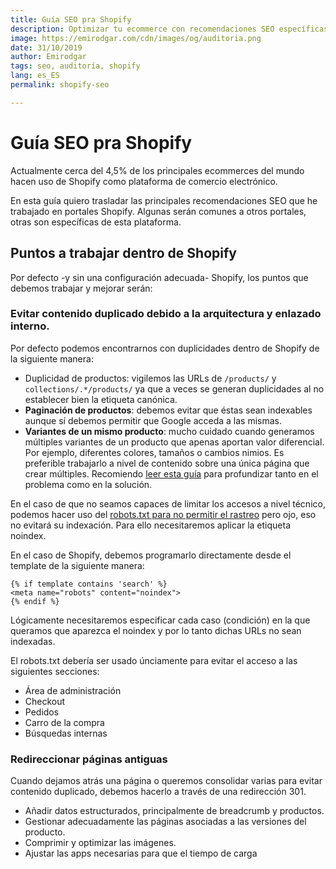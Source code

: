 ```yaml
---
title: Guía SEO pra Shopify 
description: Optimizar tu ecommerce con recomendaciones SEO específicas para Shopify 
image: https://emirodgar.com/cdn/images/og/auditoria.png
date: 31/10/2019
author: Emirodgar
tags: seo, auditoría, shopify
lang: es_ES
permalink: shopify-seo

---
```


# Guía SEO pra Shopify

Actualmente cerca del 4,5% de los principales ecommerces del mundo hacen uso de Shopify como plataforma de comercio electrónico. 

En esta guía quiero trasladar las principales recomendaciones SEO que he trabajado en portales Shopify. Algunas serán comunes a otros portales, otras son específicas de esta plataforma.

## Puntos a trabajar dentro de Shopify

Por defecto -y sin una configuración adecuada- Shopify, los puntos que debemos trabajar y mejorar serán:

 ### Evitar contenido duplicado debido a la arquitectura y enlazado interno.

Por defecto podemos encontrarnos con duplicidades dentro de Shopify de la siguiente manera:

 - Duplicidad de productos: vigilemos las URLs de `/products/` y `collections/.*/products/` ya que a veces se generan duplicidades al no establecer bien la etiqueta canónica. 
 - **Paginación de productos**: debemos evitar que éstas sean indexables aunque sí debemos permitir que Google acceda a las mismas.
 - **Variantes de un mismo producto**: mucho cuidado cuando generamos múltiples variantes de un producto que apenas aportan valor diferencial. Por ejemplo, diferentes colores, tamaños o cambios nimios. Es preferible trabajarlo a nivel de contenido sobre una única página que crear múltiples. Recomiendo [leer esta guía](https://www.searchenginejournal.com/seo-best-practices-for-color-variations/265323/) para profundizar tanto en el problema como en la solución.
 
 En el caso de que no seamos capaces de limitar los accesos a nivel técnico, podemos hacer uso del [robots.txt para no permitir el rastreo](https://help.shopify.com/en/manual/promoting-marketing/seo/hide-a-page-from-search-engines) pero ojo, eso no evitará su indexación. Para ello necesitaremos aplicar la etiqueta noindex.

En el caso de Shopify, debemos programarlo directamente desde el template de la siguiente manera:

    {% if template contains 'search' %}
    <meta name="robots" content="noindex">
    {% endif %} 

Lógicamente necesitaremos especificar cada caso (condición) en la que queramos que aparezca el noindex y por lo tanto dichas URLs no sean indexadas.

El robots.txt debería ser usado únciamente para evitar el acceso a las siguientes secciones:

-   Área de administración
-   Checkout
-   Pedidos
-   Carro de la compra
-   Búsquedas internas

### Redireccionar páginas antiguas

Cuando dejamos atrás una página o queremos consolidar varias para evitar contenido duplicado, debemos hacerlo a través de una redirección 301. 


 - Añadir datos estructurados, principalmente de breadcrumb y productos.
 - Gestionar adecuadamente las páginas asociadas a las versiones del producto.
 - Comprimir y optimizar las imágenes.
 - Ajustar las apps necesarias para que el tiempo de carga 

 
<!--stackedit_data:
eyJoaXN0b3J5IjpbNTI2ODA1NzI1LDU3Mjg5ODc1N119
-->